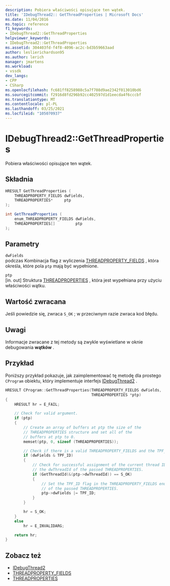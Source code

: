 ```yaml
---
description: Pobiera właściwości opisujące ten wątek.
title: 'IDebugThread2:: GetThreadProperties | Microsoft Docs'
ms.date: 11/04/2016
ms.topic: reference
f1_keywords:
- IDebugThread2::GetThreadProperties
helpviewer_keywords:
- IDebugThread2::GetThreadProperties
ms.assetid: 304403fd-f4f8-4096-ac2c-bd3b59663aad
author: leslierichardson95
ms.author: lerich
manager: jmartens
ms.workload:
- vssdk
dev_langs:
- CPP
- CSharp
ms.openlocfilehash: fc681ff8258988c5a7f708d9ae2342f013010bd6
ms.sourcegitcommit: f2916d8fd296b92cc402597d1d1eecda4f6cccbf
ms.translationtype: MT
ms.contentlocale: pl-PL
ms.lasthandoff: 03/25/2021
ms.locfileid: "105070937"
---
```

# <a name="idebugthread2getthreadproperties"></a>IDebugThread2::GetThreadProperties
Pobiera właściwości opisujące ten wątek.

## <a name="syntax"></a>Składnia

```cpp
HRESULT GetThreadProperties (
    THREADPROPERTY_FIELDS dwFields,
    THREADPROPERTIES*     ptp
);
```

```csharp
int GetThreadProperties (
    enum_THREADPROPERTY_FIELDS dwFields,
    THREADPROPERTIES[]         ptp
);
```

## <a name="parameters"></a>Parametry
`dwFields`\
podczas Kombinacja flag z wyliczenia [THREADPROPERTY_FIELDS](../../../extensibility/debugger/reference/threadproperty-fields.md) , która określa, które pola `ptp` mają być wypełnione.

`ptp`\
[in. out] Struktura [THREADPROPERTIES](../../../extensibility/debugger/reference/threadproperties.md) , która jest wypełniana przy użyciu właściwości wątku.

## <a name="return-value"></a>Wartość zwracana
Jeśli powiedzie się, zwraca `S_OK` ; w przeciwnym razie zwraca kod błędu.

## <a name="remarks"></a>Uwagi
Informacje zwracane z tej metody są zwykle wyświetlane w oknie debugowania **wątków** .

## <a name="example"></a>Przykład
Poniższy przykład pokazuje, jak zaimplementować tę metodę dla prostego `CProgram` obiektu, który implementuje interfejs [IDebugThread2](../../../extensibility/debugger/reference/idebugthread2.md) .

```cpp
HRESULT CProgram::GetThreadProperties(THREADPROPERTY_FIELDS dwFields,
                                      THREADPROPERTIES *ptp)
{
    HRESULT hr = E_FAIL;

    // Check for valid argument.
    if (ptp)
    {
        // Create an array of buffers at ptp the size of the
        // THREADPROPERTIES structure and set all of the
        // buffers at ptp to 0.
        memset(ptp, 0, sizeof (THREADPROPERTIES));

        // Check if there is a valid THREADPROPERTY_FIELDS and the TPF_ID flag is set.
        if (dwFields & TPF_ID)
        {
            // Check for successful assignment of the current thread ID to
            // the dwThreadId of the passed THREADPROPERTIES.
            if (GetThreadId(&(ptp->dwThreadId)) == S_OK)
            {
                // Set the TPF_ID flag in the THREADPROPERTY_FIELDS enumerator
                // of the passed THREADPROPERTIES.
                ptp->dwFields |= TPF_ID;
            }
        }

        hr = S_OK;
    }
    else
        hr = E_INVALIDARG;

    return hr;
}
```

## <a name="see-also"></a>Zobacz też
- [IDebugThread2](../../../extensibility/debugger/reference/idebugthread2.md)
- [THREADPROPERTY_FIELDS](../../../extensibility/debugger/reference/threadproperty-fields.md)
- [THREADPROPERTIES](../../../extensibility/debugger/reference/threadproperties.md)
